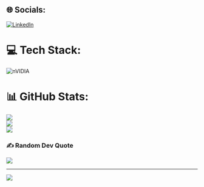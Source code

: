
## 🌐 Socials:
[![LinkedIn](https://img.shields.io/badge/LinkedIn-%230077B5.svg?logo=linkedin&logoColor=white)](https://linkedin.com/in/in/aliabdurrahman) 

# 💻 Tech Stack:
![nVIDIA](https://img.shields.io/badge/cuda-000000.svg?style=for-the-badge&logo=nVIDIA&logoColor=green)
# 📊 GitHub Stats:
![](https://github-readme-stats.vercel.app/api?username=aliabdurrahman10&theme=prussian&hide_border=false&include_all_commits=false&count_private=false)<br/>
![](https://nirzak-streak-stats.vercel.app/?user=aliabdurrahman10&theme=prussian&hide_border=false)<br/>
![](https://github-readme-stats.vercel.app/api/top-langs/?username=aliabdurrahman10&theme=prussian&hide_border=false&include_all_commits=false&count_private=false&layout=compact)

### ✍️ Random Dev Quote
![](https://quotes-github-readme.vercel.app/api?type=horizontal&theme=tokyonight)

---
[![](https://visitcount.itsvg.in/api?id=aliabdurrahman10&icon=0&color=0)](https://visitcount.itsvg.in)

<!-- Proudly created with GPRM ( https://gprm.itsvg.in ) -->